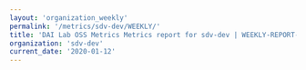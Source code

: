 ```yaml
---
layout: 'organization_weekly'
permalink: '/metrics/sdv-dev/WEEKLY/'
title: 'DAI Lab OSS Metrics Metrics report for sdv-dev | WEEKLY-REPORT-2020-01-12'
organization: 'sdv-dev'
current_date: '2020-01-12'
---
```

